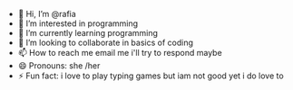 - 👋 Hi, I’m @rafia
- 👀 I’m interested in programming
- 🌱 I’m currently learning programming 
- 💞️ I’m looking to collaborate in basics of coding
- 📫 How to reach me email me i'll try to respond maybe
- 😄 Pronouns: she /her
- ⚡ Fun fact: i love to play typing games but iam not good yet i do love to  

